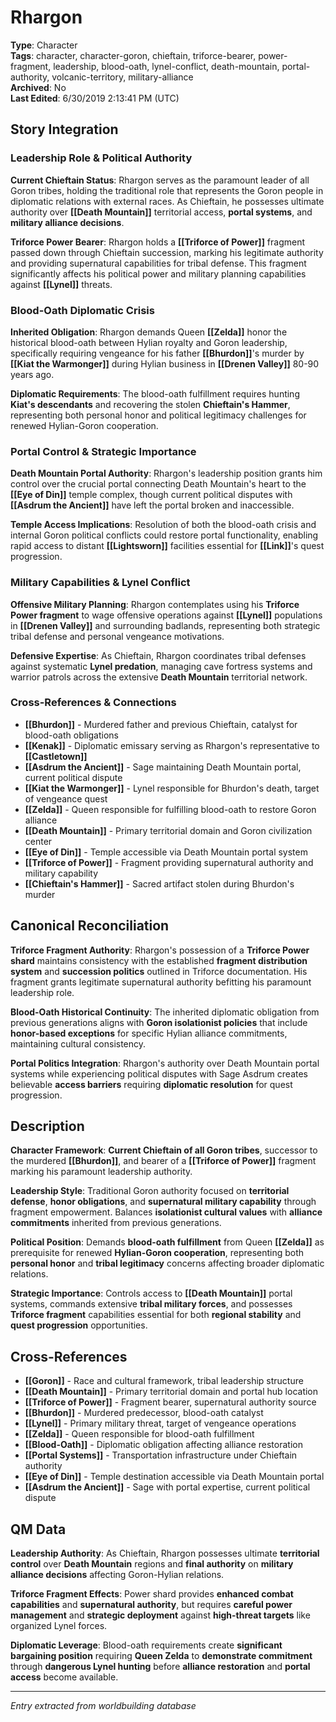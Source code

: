 # Rhargon

**Type**: Character  
**Tags**: character, character-goron, chieftain, triforce-bearer, power-fragment, leadership, blood-oath, lynel-conflict, death-mountain, portal-authority, volcanic-territory, military-alliance  
**Archived**: No  
**Last Edited**: 6/30/2019 2:13:41 PM (UTC)

## Story Integration

### Leadership Role & Political Authority  
**Current Chieftain Status**: Rhargon serves as the paramount leader of all Goron tribes, holding the traditional role that represents the Goron people in diplomatic relations with external races. As Chieftain, he possesses ultimate authority over **[[Death Mountain]]** territorial access, **portal systems**, and **military alliance decisions**.

**Triforce Power Bearer**: Rhargon holds a **[[Triforce of Power]]** fragment passed down through Chieftain succession, marking his legitimate authority and providing supernatural capabilities for tribal defense. This fragment significantly affects his political power and military planning capabilities against **[[Lynel]]** threats.

### Blood-Oath Diplomatic Crisis
**Inherited Obligation**: Rhargon demands Queen **[[Zelda]]** honor the historical blood-oath between Hylian royalty and Goron leadership, specifically requiring vengeance for his father **[[Bhurdon]]**'s murder by **[[Kiat the Warmonger]]** during Hylian business in **[[Drenen Valley]]** 80-90 years ago.

**Diplomatic Requirements**: The blood-oath fulfillment requires hunting **Kiat's descendants** and recovering the stolen **Chieftain's Hammer**, representing both personal honor and political legitimacy challenges for renewed Hylian-Goron cooperation.

### Portal Control & Strategic Importance
**Death Mountain Portal Authority**: Rhargon's leadership position grants him control over the crucial portal connecting Death Mountain's heart to the **[[Eye of Din]]** temple complex, though current political disputes with **[[Asdrum the Ancient]]** have left the portal broken and inaccessible.

**Temple Access Implications**: Resolution of both the blood-oath crisis and internal Goron political conflicts could restore portal functionality, enabling rapid access to distant **[[Lightsworn]]** facilities essential for **[[Link]]**'s quest progression.

### Military Capabilities & Lynel Conflict
**Offensive Military Planning**: Rhargon contemplates using his **Triforce Power fragment** to wage offensive operations against **[[Lynel]]** populations in **[[Drenen Valley]]** and surrounding badlands, representing both strategic tribal defense and personal vengeance motivations.

**Defensive Expertise**: As Chieftain, Rhargon coordinates tribal defenses against systematic **Lynel predation**, managing cave fortress systems and warrior patrols across the extensive **Death Mountain** territorial network.

### Cross-References & Connections
- **[[Bhurdon]]** - Murdered father and previous Chieftain, catalyst for blood-oath obligations
- **[[Kenak]]** - Diplomatic emissary serving as Rhargon's representative to **[[Castletown]]**
- **[[Asdrum the Ancient]]** - Sage maintaining Death Mountain portal, current political dispute
- **[[Kiat the Warmonger]]** - Lynel responsible for Bhurdon's death, target of vengeance quest
- **[[Zelda]]** - Queen responsible for fulfilling blood-oath to restore Goron alliance
- **[[Death Mountain]]** - Primary territorial domain and Goron civilization center
- **[[Eye of Din]]** - Temple accessible via Death Mountain portal system
- **[[Triforce of Power]]** - Fragment providing supernatural authority and military capability
- **[[Chieftain's Hammer]]** - Sacred artifact stolen during Bhurdon's murder

## Canonical Reconciliation

**Triforce Fragment Authority**: Rhargon's possession of a **Triforce Power shard** maintains consistency with the established **fragment distribution system** and **succession politics** outlined in Triforce documentation. His fragment grants legitimate supernatural authority befitting his paramount leadership role.

**Blood-Oath Historical Continuity**: The inherited diplomatic obligation from previous generations aligns with **Goron isolationist policies** that include **honor-based exceptions** for specific Hylian alliance commitments, maintaining cultural consistency.

**Portal Politics Integration**: Rhargon's authority over Death Mountain portal systems while experiencing political disputes with Sage Asdrum creates believable **access barriers** requiring **diplomatic resolution** for quest progression.

## Description
**Character Framework**: **Current Chieftain of all Goron tribes**, successor to the murdered **[[Bhurdon]]**, and bearer of a **[[Triforce of Power]]** fragment marking his paramount leadership authority.

**Leadership Style**: Traditional Goron authority focused on **territorial defense**, **honor obligations**, and **supernatural military capability** through fragment empowerment. Balances **isolationist cultural values** with **alliance commitments** inherited from previous generations.

**Political Position**: Demands **blood-oath fulfillment** from Queen **[[Zelda]]** as prerequisite for renewed **Hylian-Goron cooperation**, representing both **personal honor** and **tribal legitimacy** concerns affecting broader diplomatic relations.

**Strategic Importance**: Controls access to **[[Death Mountain]]** portal systems, commands extensive **tribal military forces**, and possesses **Triforce fragment** capabilities essential for both **regional stability** and **quest progression** opportunities.

## Cross-References
- **[[Goron]]** - Race and cultural framework, tribal leadership structure
- **[[Death Mountain]]** - Primary territorial domain and portal hub location
- **[[Triforce of Power]]** - Fragment bearer, supernatural authority source
- **[[Bhurdon]]** - Murdered predecessor, blood-oath catalyst
- **[[Lynel]]** - Primary military threat, target of vengeance operations
- **[[Zelda]]** - Queen responsible for blood-oath fulfillment
- **[[Blood-Oath]]** - Diplomatic obligation affecting alliance restoration
- **[[Portal Systems]]** - Transportation infrastructure under Chieftain authority
- **[[Eye of Din]]** - Temple destination accessible via Death Mountain portal
- **[[Asdrum the Ancient]]** - Sage with portal expertise, current political dispute

## QM Data
**Leadership Authority**: As Chieftain, Rhargon possesses ultimate **territorial control** over **Death Mountain** regions and **final authority** on **military alliance decisions** affecting Goron-Hylian relations.

**Triforce Fragment Effects**: Power shard provides **enhanced combat capabilities** and **supernatural authority**, but requires **careful power management** and **strategic deployment** against **high-threat targets** like organized Lynel forces.

**Diplomatic Leverage**: Blood-oath requirements create **significant bargaining position** requiring **Queen Zelda** to **demonstrate commitment** through **dangerous Lynel hunting** before **alliance restoration** and **portal access** become available.

---
*Entry extracted from worldbuilding database*
